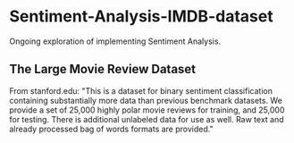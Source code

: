 # Sentiment-Analysis-IMDB-dataset

Ongoing exploration of implementing Sentiment Analysis. 


## The Large Movie Review Dataset

From stanford.edu: "This is a dataset for binary sentiment classification containing substantially more data than previous benchmark datasets. We provide a set of 25,000 highly polar movie reviews for training, and 25,000 for testing. There is additional unlabeled data for use as well. Raw text and already processed bag of words formats are provided."
